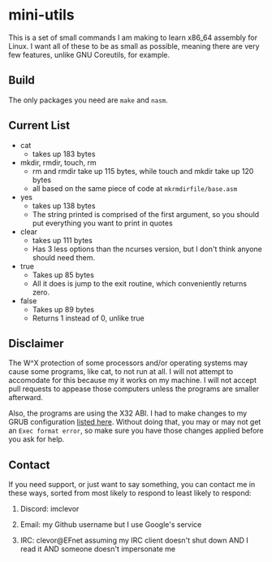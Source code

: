 # mini-utils
This is a set of small commands I am making to learn x86\_64 assembly for Linux.
I want all of these to be as small as possible, meaning there are very few features, unlike GNU Coreutils, for example.

## Build
The only packages you need are `make` and `nasm`.

## Current List
- cat
	- takes up 183 bytes
- mkdir, rmdir, touch, rm
	- rm and rmdir take up 115 bytes, while touch and mkdir take up 120 bytes
	- all based on the same piece of code at `mkrmdirfile/base.asm`
- yes
	- takes up 138 bytes
	- The string printed is comprised of the first argument, so you should put everything you want to print in quotes
- clear
	- takes up 111 bytes
	- Has 3 less options than the ncurses version, but I don't think anyone should need them.
- true
	- Takes up 85 bytes
	- All it does is jump to the exit routine, which conveniently returns zero.
- false
	- Takes up 89 bytes
	- Returns 1 instead of 0, unlike true

## Disclaimer
The W^X protection of some processors and/or operating systems may cause some programs, like cat, to not run at all.
I will not attempt to accomodate for this because my it works on my machine.
I will not accept pull requests to appease those computers unless the programs are smaller afterward.

Also, the programs are using the X32 ABI.
I had to make changes to my GRUB configuration [listed here](https://wiki.debian.org/X32Port).
Without doing that, you may or may not get an `Exec format error`,
so make sure you have those changes applied before you ask for help.

## Contact
If you need support, or just want to say something, you can contact me in these ways, sorted from most likely to respond to least likely to respond:
1. Discord: imclevor

2. Email: my Github username but I use Google's service

3. IRC: clevor@EFnet assuming my IRC client doesn't shut down AND I read it AND someone doesn't impersonate me
